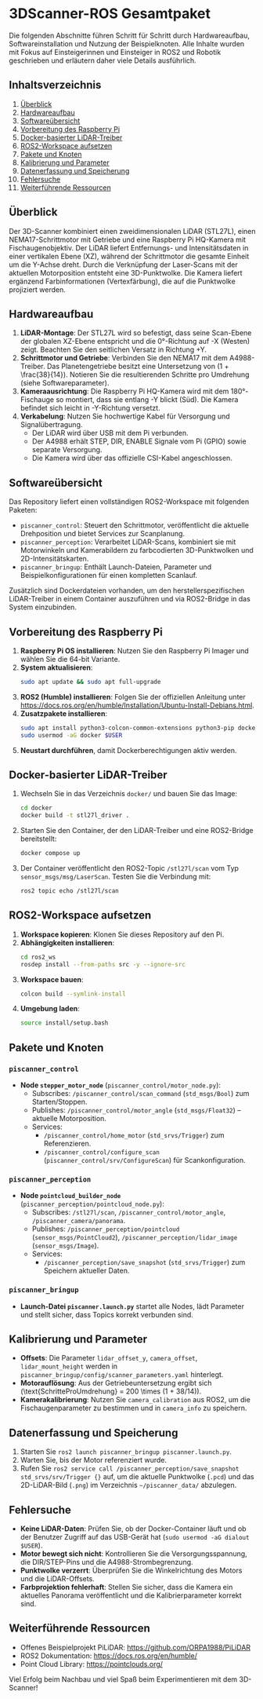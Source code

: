 # 3DScanner-ROS Gesamtpaket

<!--
    Diese README-Datei dient als zentrale Einstiegshilfe für Anwenderinnen und Anwender,
    die den in diesem Repository enthaltenen ROS2-basierten 3D-Scanner
    auf einem Raspberry Pi 5 mit LiDAR, Schrittmotor und HQ-Kamera aufbauen möchten.
    Die Kommentare innerhalb der README sollen jeden Schritt nachvollziehbar machen.
-->

Die folgenden Abschnitte führen Schritt für Schritt durch Hardwareaufbau, Softwareinstallation
und Nutzung der Beispielknoten. Alle Inhalte wurden mit Fokus auf Einsteigerinnen und Einsteiger
in ROS2 und Robotik geschrieben und erläutern daher viele Details ausführlich.

## Inhaltsverzeichnis

1. [Überblick](#überblick)
2. [Hardwareaufbau](#hardwareaufbau)
3. [Softwareübersicht](#softwareübersicht)
4. [Vorbereitung des Raspberry Pi](#vorbereitung-des-raspberry-pi)
5. [Docker-basierter LiDAR-Treiber](#docker-basierter-lidar-treiber)
6. [ROS2-Workspace aufsetzen](#ros2-workspace-aufsetzen)
7. [Pakete und Knoten](#pakete-und-knoten)
8. [Kalibrierung und Parameter](#kalibrierung-und-parameter)
9. [Datenerfassung und Speicherung](#datenerfassung-und-speicherung)
10. [Fehlersuche](#fehlersuche)
11. [Weiterführende Ressourcen](#weiterführende-ressourcen)

## Überblick

<!--
    Dieser Abschnitt erklärt, was das System leisten soll.
-->

Der 3D-Scanner kombiniert einen zweidimensionalen LiDAR (STL27L), einen NEMA17-Schrittmotor
mit Getriebe und eine Raspberry Pi HQ-Kamera mit Fischaugenobjektiv. Der LiDAR liefert
Entfernungs- und Intensitätsdaten in einer vertikalen Ebene (XZ), während der Schrittmotor
die gesamte Einheit um die Y-Achse dreht. Durch die Verknüpfung der Laser-Scans mit der
aktuellen Motorposition entsteht eine 3D-Punktwolke. Die Kamera liefert ergänzend
Farbinformationen (Vertexfärbung), die auf die Punktwolke projiziert werden.

## Hardwareaufbau

<!--
    Die folgenden Schritte beschreiben den mechanischen und elektrischen Aufbau.
-->

1. **LiDAR-Montage**: Der STL27L wird so befestigt, dass seine Scan-Ebene der globalen XZ-Ebene
   entspricht und die 0°-Richtung auf -X (Westen) zeigt. Beachten Sie den seitlichen
   Versatz in Richtung +Y.
2. **Schrittmotor und Getriebe**: Verbinden Sie den NEMA17 mit dem A4988-Treiber.
   Das Planetengetriebe besitzt eine Untersetzung von \(1 + \frac{38}{14}\). Notieren Sie
   die resultierenden Schritte pro Umdrehung (siehe Softwareparameter).
3. **Kameraausrichtung**: Die Raspberry Pi HQ-Kamera wird mit dem 180°-Fischauge so montiert,
   dass sie entlang -Y blickt (Süd). Die Kamera befindet sich leicht in -Y-Richtung versetzt.
4. **Verkabelung**: Nutzen Sie hochwertige Kabel für Versorgung und Signalübertragung.
   - Der LiDAR wird über USB mit dem Pi verbunden.
   - Der A4988 erhält STEP, DIR, ENABLE Signale vom Pi (GPIO) sowie separate Versorgung.
   - Die Kamera wird über das offizielle CSI-Kabel angeschlossen.

## Softwareübersicht

<!--
    Hier geben wir einen Überblick über die Softwarekomponenten.
-->

Das Repository liefert einen vollständigen ROS2-Workspace mit folgenden Paketen:

- `piscanner_control`: Steuert den Schrittmotor, veröffentlicht die aktuelle Drehposition
  und bietet Services zur Scanplanung.
- `piscanner_perception`: Verarbeitet LiDAR-Scans, kombiniert sie mit Motorwinkeln
  und Kamerabildern zu farbcodierten 3D-Punktwolken und 2D-Intensitätskarten.
- `piscanner_bringup`: Enthält Launch-Dateien, Parameter und Beispielkonfigurationen
  für einen kompletten Scanlauf.

Zusätzlich sind Dockerdateien vorhanden, um den herstellerspezifischen LiDAR-Treiber
in einem Container auszuführen und via ROS2-Bridge in das System einzubinden.

## Vorbereitung des Raspberry Pi

<!--
    Dieser Abschnitt erläutert die Basiskonfiguration von Raspberry Pi OS 64-bit.
-->

1. **Raspberry Pi OS installieren**: Nutzen Sie den Raspberry Pi Imager und wählen Sie
   die 64-bit Variante.
2. **System aktualisieren**:
   ```bash
   sudo apt update && sudo apt full-upgrade
   ```
3. **ROS2 (Humble) installieren**: Folgen Sie der offiziellen Anleitung unter
   <https://docs.ros.org/en/humble/Installation/Ubuntu-Install-Debians.html>.
4. **Zusatzpakete installieren**:
   ```bash
   sudo apt install python3-colcon-common-extensions python3-pip docker.io docker-compose
   sudo usermod -aG docker $USER
   ```
5. **Neustart durchführen**, damit Dockerberechtigungen aktiv werden.

## Docker-basierter LiDAR-Treiber

<!--
    Wir beschreiben, wie der STL27L per Docker eingebunden wird.
-->

1. Wechseln Sie in das Verzeichnis `docker/` und bauen Sie das Image:
   ```bash
   cd docker
   docker build -t stl27l_driver .
   ```
2. Starten Sie den Container, der den LiDAR-Treiber und eine ROS2-Bridge bereitstellt:
   ```bash
   docker compose up
   ```
3. Der Container veröffentlicht den ROS2-Topic `/stl27l/scan` vom Typ `sensor_msgs/msg/LaserScan`.
   Testen Sie die Verbindung mit:
   ```bash
   ros2 topic echo /stl27l/scan
   ```

## ROS2-Workspace aufsetzen

<!--
    Schritt-für-Schritt-Anleitung zur Einrichtung des Workspace.
-->

1. **Workspace kopieren**: Klonen Sie dieses Repository auf den Pi.
2. **Abhängigkeiten installieren**:
   ```bash
   cd ros2_ws
   rosdep install --from-paths src -y --ignore-src
   ```
3. **Workspace bauen**:
   ```bash
   colcon build --symlink-install
   ```
4. **Umgebung laden**:
   ```bash
   source install/setup.bash
   ```

## Pakete und Knoten

<!--
    Dieser Abschnitt beschreibt die wichtigsten Nodes und ihre Topics/Services.
-->

### `piscanner_control`

- **Node `stepper_motor_node`** (`piscanner_control/motor_node.py`):
  - Subscribes: `/piscanner_control/scan_command` (`std_msgs/Bool`) zum Starten/Stoppen.
  - Publishes: `/piscanner_control/motor_angle` (`std_msgs/Float32`) – aktuelle Motorposition.
  - Services:
    - `/piscanner_control/home_motor` (`std_srvs/Trigger`) zum Referenzieren.
    - `/piscanner_control/configure_scan` (`piscanner_control/srv/ConfigureScan`) für Scankonfiguration.

### `piscanner_perception`

- **Node `pointcloud_builder_node`** (`piscanner_perception/pointcloud_node.py`):
  - Subscribes: `/stl27l/scan`, `/piscanner_control/motor_angle`, `/piscanner_camera/panorama`.
  - Publishes: `/piscanner_perception/pointcloud` (`sensor_msgs/PointCloud2`),
    `/piscanner_perception/lidar_image` (`sensor_msgs/Image`).
  - Services:
    - `/piscanner_perception/save_snapshot` (`std_srvs/Trigger`) zum Speichern aktueller Daten.

### `piscanner_bringup`

- **Launch-Datei `piscanner.launch.py`** startet alle Nodes, lädt Parameter und stellt sicher,
  dass Topics korrekt verbunden sind.

## Kalibrierung und Parameter

<!--
    Hinweise zur Parametrierung zur exakten Rekonstruktion.
-->

- **Offsets**: Die Parameter `lidar_offset_y`, `camera_offset`, `lidar_mount_height`
  werden in `piscanner_bringup/config/scanner_parameters.yaml` hinterlegt.
- **Motorauflösung**: Aus der Getriebeuntersetzung ergibt sich
  \(\text{SchritteProUmdrehung} = 200 \times (1 + 38/14)\).
- **Kamerakalibrierung**: Nutzen Sie `camera_calibration` aus ROS2, um die Fischaugenparameter
  zu bestimmen und in `camera_info` zu speichern.

## Datenerfassung und Speicherung

<!--
    Wir erklären, wie 2D-Bilder und 3D-Punktwolken gespeichert werden.
-->

1. Starten Sie `ros2 launch piscanner_bringup piscanner.launch.py`.
2. Warten Sie, bis der Motor referenziert wurde.
3. Rufen Sie `ros2 service call /piscanner_perception/save_snapshot std_srvs/srv/Trigger {}`
   auf, um die aktuelle Punktwolke (`.pcd`) und das 2D-LiDAR-Bild (`.png`) im Verzeichnis
   `~/piscanner_data/` abzulegen.

## Fehlersuche

<!--
    Tipps zur Problembehebung.
-->

- **Keine LiDAR-Daten**: Prüfen Sie, ob der Docker-Container läuft und ob der Benutzer Zugriff
  auf das USB-Gerät hat (`sudo usermod -aG dialout $USER`).
- **Motor bewegt sich nicht**: Kontrollieren Sie die Versorgungsspannung, die DIR/STEP-Pins
  und die A4988-Strombegrenzung.
- **Punktwolke verzerrt**: Überprüfen Sie die Winkelrichtung des Motors und die LiDAR-Offsets.
- **Farbprojektion fehlerhaft**: Stellen Sie sicher, dass die Kamera ein aktuelles Panorama
  veröffentlicht und die Kalibrierparameter korrekt sind.

## Weiterführende Ressourcen

- Offenes Beispielprojekt PiLiDAR: <https://github.com/ORPA1988/PiLiDAR>
- ROS2 Dokumentation: <https://docs.ros.org/en/humble/>
- Point Cloud Library: <https://pointclouds.org/>

Viel Erfolg beim Nachbau und viel Spaß beim Experimentieren mit dem 3D-Scanner!
